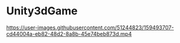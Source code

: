 # Unity3dGame



https://user-images.githubusercontent.com/51244823/159493707-cd44004a-eb82-48d2-8a8b-45e74beb873d.mp4

